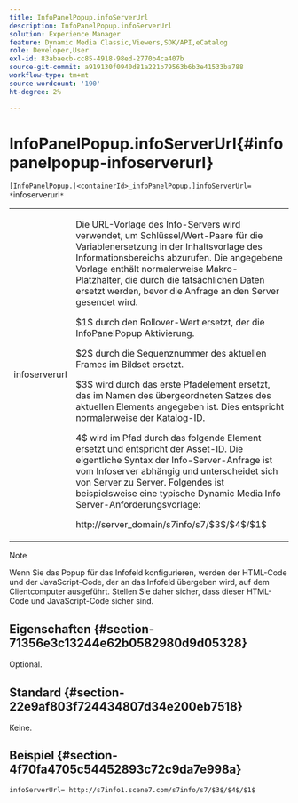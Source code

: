 ```yaml
---
title: InfoPanelPopup.infoServerUrl
description: InfoPanelPopup.infoServerUrl
solution: Experience Manager
feature: Dynamic Media Classic,Viewers,SDK/API,eCatalog
role: Developer,User
exl-id: 83abaecb-cc85-4918-98ed-2770b4ca407b
source-git-commit: a919130f0940d81a221b79563b6b3e41533ba788
workflow-type: tm+mt
source-wordcount: '190'
ht-degree: 2%

---
```


# InfoPanelPopup.infoServerUrl{#infopanelpopup-infoserverurl}

`[InfoPanelPopup.|<containerId>_infoPanelPopup.]infoServerUrl= *`infoserverurl`*`

<table id="table_9A6258D9B0DA4A29AA8A6C9BBCFE3662"> 
 <tbody> 
  <tr> 
   <td> <p> <span class="codeph"><span class="varname"> infoserverurl</span></span> </p> </td> 
   <td> <p>Die URL-Vorlage des Info-Servers wird verwendet, um Schlüssel/Wert-Paare für die Variablenersetzung in der Inhaltsvorlage des Informationsbereichs abzurufen. Die angegebene Vorlage enthält normalerweise Makro-Platzhalter, die durch die tatsächlichen Daten ersetzt werden, bevor die Anfrage an den Server gesendet wird. </p> <p><span class="codeph"> $1$</span> durch den Rollover-Wert ersetzt, der die <span class="codeph"> InfoPanelPopup</span> Aktivierung. </p> <p><span class="codeph"> $2$</span> durch die Sequenznummer des aktuellen Frames im Bildset ersetzt. </p> <p><span class="codeph"> $3$</span> wird durch das erste Pfadelement ersetzt, das im Namen des übergeordneten Satzes des aktuellen Elements angegeben ist. Dies entspricht normalerweise der Katalog-ID. </p> <p><span class="codeph"> 4$</span> wird im Pfad durch das folgende Element ersetzt und entspricht der Asset-ID. Die eigentliche Syntax der Info-Server-Anfrage ist vom Infoserver abhängig und unterscheidet sich von Server zu Server. Folgendes ist beispielsweise eine typische Dynamic Media Info Server-Anforderungsvorlage: </p> <p><span class="codeph"> http://server_domain/s7info/s7/$3$/$4$/$1$</span> </p> </td> 
  </tr> 
 </tbody> 
</table>

>[!NOTE]
>
>Wenn Sie das Popup für das Infofeld konfigurieren, werden der HTML-Code und der JavaScript-Code, der an das Infofeld übergeben wird, auf dem Clientcomputer ausgeführt. Stellen Sie daher sicher, dass dieser HTML-Code und JavaScript-Code sicher sind.

## Eigenschaften {#section-71356e3c13244e62b0582980d9d05328}

Optional.

## Standard {#section-22e9af803f724434807d34e200eb7518}

Keine.

## Beispiel {#section-4f70fa4705c54452893c72c9da7e998a}

`infoServerUrl= http://s7info1.scene7.com/s7info/s7/$3$/$4$/$1$`
